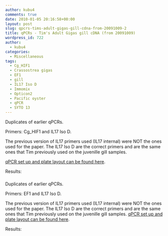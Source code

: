 ```yaml
---
author: kubu4
comments: true
date: 2010-01-05 20:16:58+00:00
layout: post
slug: qpcrs-tims-adult-gigas-gill-cdna-from-20091009-2
title: qPCRs - Tim's Adult Gigas gill cDNA (from 20091009)
wordpress_id: 722
author:
  - kubu4
categories:
  - Miscellaneous
tags:
  - Cg_HIF1
  - Crassostrea gigas
  - EF1
  - gill
  - IL17 Iso D
  - Immomix
  - Opticon2
  - Pacific oyster
  - qPCR
  - SYTO 13
---
```


Duplicates of earlier qPCRs.

Primers: Cg_HIF1 and IL17 Iso D.

The previous version of IL17 primers used (IL17 internal) were NOT the ones used for the paper. The IL17 Iso D are the correct primers and are the same ones that Tim previously used on the juvenille gill samples.

[qPCR set up and plate layout can be found here](https://eagle.fish.washington.edu/Arabidopsis/Notebook%20Workup%20Files/20100105-02.jpg).

Results:



### 





### 





### 



Duplicates of earlier qPCRs.

Primers: EF1 and IL17 Iso D.

The previous version of IL17 primers used (IL17 internal) were NOT the ones used for the paper. The IL17 Iso D are the correct primers and are the same ones that Tim previously used on the juvenille gill samples. [qPCR set up and plate layout can be found here](https://eagle.fish.washington.edu/Arabidopsis/Notebook%20Workup%20Files/20100105-01.jpg).

Results:
